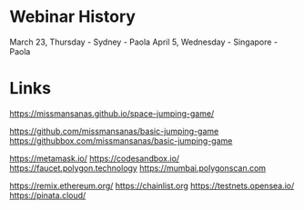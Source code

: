 # Webinar History
March 23, Thursday - Sydney - Paola
April 5, Wednesday - Singapore - Paola

# Links
https://missmansanas.github.io/space-jumping-game/

https://github.com/missmansanas/basic-jumping-game
https://githubbox.com/missmansanas/basic-jumping-game

https://metamask.io/
https://codesandbox.io/
https://faucet.polygon.technology
https://mumbai.polygonscan.com

https://remix.ethereum.org/
https://chainlist.org
https://testnets.opensea.io/
https://pinata.cloud/